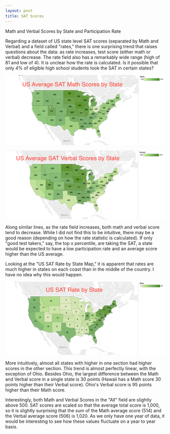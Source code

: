 ```yaml
---
layout: post
title: SAT Scores
---
```


Math and Verbal Scores by State and Participation Rate

Regarding a dataset of US state level SAT scores (separated by Math and Verbal) and a field called "rates," there is one surprising trend that raises questions about the data: as rate increases, test score (either math or verbal) decrease. The rate field also has a remarkably wide range (high of 81 and low of 4). It is unclear how the rate is calculated. Is it possible that only 4% of eligible high school students took the SAT in certain states?


![Math_scores](/images/Math.png)


![Verbal_scores](/images/Verbal.png)


Along similar lines, as the rate field increases, both math and verbal score tend to decrease. While I did not find this to be intuitive, there may be a good reason (depending on how the rate statistic is calculated). If only "good test takers," say, the top x percentile, are taking the SAT, a state would be expected to have a low participation rate and an average score higher than the US average.

Looking at the "US SAT Rate by State Map," it is apparent that rates are much higher in states on each coast than in the middle of the country. I have no idea why this would happen.


![SAT_rate](/images/Rate.png)


More intuitively, almost all states with higher in one section had higher scores in the other section. This trend is almost perfectly linear, with the exception of Ohio. Besides Ohio, the largest difference between the Math and Verbal score in a single state is 30 points (Hawaii has a Math score 30 points higher than their Verbal score). Ohio's Verbal score is 95 points higher than their Math score.

Interestingly, both Math and Verbal Scores in the "All" field are slightly above 500. SAT scores are scaled so that the average total score is 1,000, so it is slightly surprising that the sum of the Math average score (514) and the Verbal average score (506) is 1,020. As we only have one year of data, it would be interesting to see how these values fluctuate on a year to year basis.
